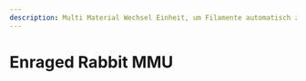 ```yaml
---
description: Multi Material Wechsel Einheit, um Filamente automatisch zu wechseln
---
```


# Enraged Rabbit MMU

